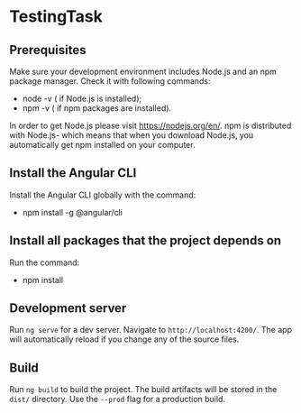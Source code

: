 # TestingTask

## Prerequisites

Make sure your development environment includes Node.js and an npm package manager. Check it with following commands:

- node -v ( if Node.js is installed);
- npm -v ( if npm packages are installed).

In order to get Node.js please visit https://nodejs.org/en/.
npm is distributed with Node.js- which means that when you download Node.js, you automatically get npm installed on your computer.

## Install the Angular CLI

Install the Angular CLI globally with the command:

- npm install -g @angular/cli

## Install all packages that the project depends on

Run the command:

- npm install

## Development server

Run `ng serve` for a dev server. Navigate to `http://localhost:4200/`. The app will automatically reload if you change any of the source files.

## Build

Run `ng build` to build the project. The build artifacts will be stored in the `dist/` directory. Use the `--prod` flag for a production build.
